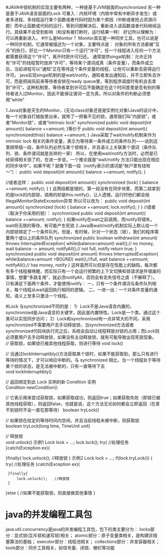 #JAVA中锁机制的实现主要有两种，一种是基于JVM层面的synchronized 另一种是基于JAVA语言层面的Lock
可重入：内核环境（内核中常有中断异步发生）或者多进程、多线程运行某个函数或者代码时因为某个原因（中断或者抢占资源问题）而中止函数或代码的运行，等到问题解决后，重新进入该函数或者代码继续运行。其结果不会受到影响（和没有被打断时，运行结果一样）
好记所以理解为：可以再重新进入。
#什么是Monitor？
Monitor其实是一种同步工具，也可以说是一种同步机制，它通常被描述为一个对象，主要特点是：
对象的所有方法都被“互斥”的执行。好比一个Monitor只有一个运行“许可”，任一个线程进入任何一个方法都需要获得这个“许可”，离开时把许可归还。
通常提供singal机制：允许正持有“许可”的线程暂时放弃“许可”，等待某个谓词成真（条件变量），而条件成立后，当前进程可以“通知”正在等待这个条件变量的线程，让他可以重新去获得运行许可。
java实现singal机制的是wait/notify，通知者发出通知后，并不立即失去许可，而是把闻风前来等待者安排在ready queue里，等到程序调度时有机会去拿到“许可”。这种机制里，等待者拿到许可后不能确定在这个时间差里是否有别的等待者进入过Monitor，因此不能保证谓词一定为真，所以对条件的判断必须使用“while”

1.Java对象是天生的Monitor，(无论class对象还是是实例化对象)Java的设计中，每一个对象自打娘胎里出来，就带了一把看不见的锁，通常我们叫“内部锁”，或者“Monitor锁”，或者“Intrinsic lock”
synchronized public void deposit(int amount){
	balance +=amount;
}等价于
public void deposit(int amount){
	synchronized(this){
		balance +=amount;
	}
Java采取了wait/notify机制来作为intrinsic lock 相关的条件变量，表示为等待某一条件成立的条件队列——说到这里顺带插一段，条件队列必然与某个锁相关，并且语义上关联某个谓词（条件队列、锁、条件谓词就是吉祥的一家）
所以，在使用wait/notify方法时，必然是已经获得相关锁了的，在进一步说，一个推论就是“wait/notify  方法只能出现在相应的同步块中”。如果不呢？就像下面一段（notify表示的谓词是“帐户里有钱啦～”）：	
	public void deposit(int amount){
		balance +=amount;
		notify();
	}

//或者这样：
	public void deposit(int amount){
		synchronized (lock) {
			balance +=amount;
			notify();
		}
	}
这两段都是错的，第一段没有在同步块里，而第二段拿到的是lock的内部锁，调用的却是this.notify()，让人遗憾。运行时他们都会抛IllegalMonitorStateException异常
所以可以改为：
	public void deposit(int amount){
		synchronized (lock) {
			balance +=amount;
			lock.notify();
		}
	}
//或者（取决于你采用的锁）：
	synchronized public void deposit(int amount){
		balance +=amount;
		notify();
	}
如果notify在wait之前调用，而notify将错失，wait将无限的等待，有可能产生死锁	
2.Java用wait/notify机制实际上默认给一个内部锁绑定了一个条件队列，但是，有时候，针对一个状态（锁），我们的程序需要两个或以上的条件队列
	synchronized public boolean withdraw(int amount) throws InterruptedException{
			while(balance<amount)
				wait();// no money, wait
			balance -= amount;
			notifyAll();// not full, notify
			return true;
	}
	synchronized public void deposit(int amount) throws InterruptedException{
			while(balance+amount >BOUND)
				wait();//full, wait
			balance +=amount;
			notifyAll();// has money, notify
	}
这样虽然可以但是存在性能上的缺陷，每次都有多个线程被唤醒，而实际只有一个会运行频繁的上下文切换和锁请求是件很废的事情，想要“多路复用”，就必须notifyAll，否则会有丢失信号之虞（不解释了）。只有满足下面两个条件，才能使用notify：
一，只有一个条件谓词与条件队列相关，每个线程从wait返回执行相同的逻辑。
二，一进一出：一个对条件变量的通知，语义上至多只激活一个线程。	

#Lock
与synchronized不同的是：
1）Lock不是Java语言内置的，synchronized是Java语言的关键字，因此是内置特性。Lock是一个类，通过这个类可以实现同步访问；
2）Lock和synchronized有一点非常大的不同，采用synchronized不需要用户去手动释放锁，当synchronized方法或者synchronized代码块执行完之后，系统会自动让线程释放对锁的占用；而Lock则必须要用户去手动释放锁，如果没有主动释放锁，就有可能导致出现死锁现象。
// 获取锁，如果锁已被其他线程获取，则进行等待 
void lock()   

// 当通过lockInterruptibly()方法获取某个锁时，如果不能获取到，那么只有进行等待的情况下，才可以响应中断的。与 synchronized 相比，当一个线程处于等待某个锁的状态，是无法被中断的，只有一直等待下去  
void lockInterruptibly()   

// 返回绑定到此 Lock 实例的新 Condition 实例  
Condition newCondition()   

// 它表示用来尝试获取锁，如果获取成功，则返回true；如果获取失败（即锁已被其他线程获取），则返回false，也就是说，这个方法无论如何都会立即返回（在拿不到锁时不会一直在那等待） 
boolean tryLock()   

// 如果锁在给定的等待时间内空闲，并且当前线程未被中断，则获取锁  
boolean tryLock(long time, TimeUnit unit)   

// 释放锁  
void unlock() 
示例1
Lock lock = ...;
lock.lock();
try{
    //处理任务
}catch(Exception ex){

}finally{
    lock.unlock();   //释放锁
}
示例2
Lock lock = ...;
if(lock.tryLock()) {
     try{
         //处理任务
     }catch(Exception ex){

     }finally{
         lock.unlock();   //释放锁
     } 
}else {
    //如果不能获取锁，则直接做其他事情
}

#  java的并发编程工具包
java.util.concurrency是java的并发编程工具包，包下的类主要分为：
locks部分：显式锁(互斥锁和速写锁)相关；
atomic部分：原子变量类相关，是构建非阻塞算法的基础；
executor部分：线程池相关；
collections部分：并发容器相关；
tools部分：同步工具相关，如信号量、闭锁、栅栏等功能	

